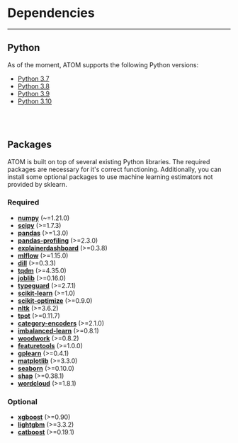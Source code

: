 # Dependencies
--------------

## Python

As of the moment, ATOM supports the following Python versions:

* [Python 3.7](https://www.python.org/downloads/release/python-370/)
* [Python 3.8](https://www.python.org/downloads/release/python-380/)
* [Python 3.9](https://www.python.org/downloads/release/python-390/)
* [Python 3.10](https://www.python.org/downloads/release/python-3100/)

<br><br>


## Packages

ATOM is built on top of several existing Python libraries. The required packages are
necessary for it's correct functioning. Additionally, you can install some optional
packages to use machine learning estimators not provided by sklearn.

### Required

* **[numpy](https://numpy.org/)** (~=1.21.0)
* **[scipy](https://www.scipy.org/)** (>=1.7.3)
* **[pandas](https://pandas.pydata.org/)** (>=1.3.0)
* **[pandas-profiling](https://pandas-profiling.github.io/pandas-profiling/docs/)** (>=2.3.0)
* **[explainerdashboard](https://explainerdashboard.readthedocs.io/en/latest/)** (>=0.3.8)
* **[mlflow](https://mlflow.org/)** (>=1.15.0)
* **[dill](https://pypi.org/project/dill/)** (>=0.3.3)
* **[tqdm](https://tqdm.github.io/)** (>=4.35.0)
* **[joblib](https://joblib.readthedocs.io/en/latest/)** (>=0.16.0)
* **[typeguard](https://typeguard.readthedocs.io/en/latest/)** (>=2.7.1)
* **[scikit-learn](https://scikit-learn.org/stable/)** (>=1.0)
* **[scikit-optimize](https://scikit-optimize.github.io/stable/)** (>=0.9.0)
* **[nltk](https://www.nltk.org/)** (>=3.6.2)
* **[tpot](http://epistasislab.github.io/tpot/)** (>=0.11.7)
* **[category-encoders](https://contrib.scikit-learn.org/categorical-encoding/index.html)** (>=2.1.0)
* **[imbalanced-learn](https://imbalanced-learn.readthedocs.io/en/stable/api.html)** (>=0.8.1)
* **[woodwork](https://github.com/alteryx/woodwork/)** (>=0.8.2)
* **[featuretools](https://www.featuretools.com/)** (>=1.0.0)
* **[gplearn](https://gplearn.readthedocs.io/en/stable/index.html)** (>=0.4.1)
* **[matplotlib](https://matplotlib.org/)** (>=3.3.0)
* **[seaborn](https://seaborn.pydata.org/)** (>=0.10.0)
* **[shap](https://github.com/slundberg/shap/)** (>=0.38.1)
* **[wordcloud](http://amueller.github.io/word_cloud/)** (>=1.8.1)

### Optional

* **[xgboost](https://xgboost.readthedocs.io/en/latest/)** (>=0.90)
* **[lightgbm](https://lightgbm.readthedocs.io/en/latest/)** (>=3.3.2)
* **[catboost](https://catboost.ai/docs/concepts/about.html)** (>=0.19.1)
